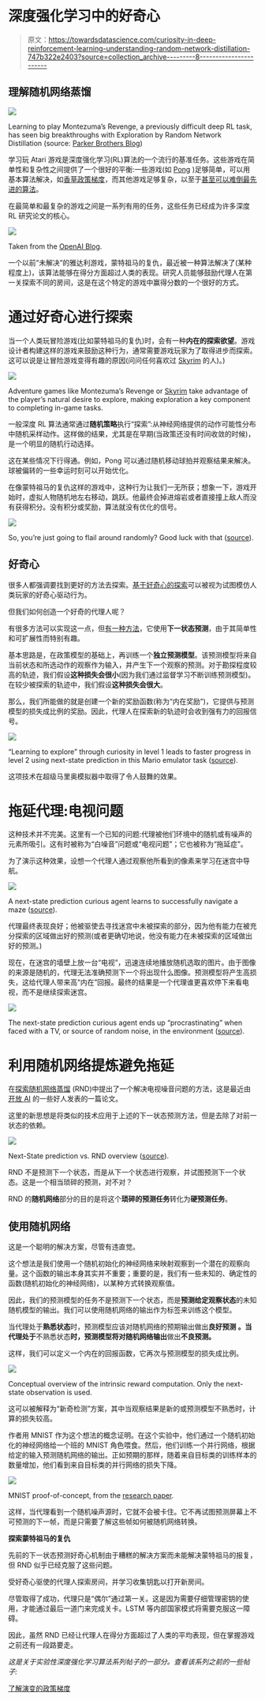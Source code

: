 # 深度强化学习中的好奇心

> 原文：<https://towardsdatascience.com/curiosity-in-deep-reinforcement-learning-understanding-random-network-distillation-747b322e2403?source=collection_archive---------8----------------------->

## 理解随机网络蒸馏

![](img/dbc93fb50f46b216038b031775a598d7.png)

Learning to play Montezuma’s Revenge, a previously difficult deep RL task, has seen big breakthroughs with Exploration by Random Network Distillation (source: [Parker Brothers Blog](http://atariage.com/forums/blog/729/entry-14810-montezumas-revenge-parker-brothers/))

学习玩 Atari 游戏是深度强化学习(RL)算法的一个流行的基准任务。这些游戏在简单性和复杂性之间提供了一个很好的平衡:一些游戏(如 [Pong](https://gym.openai.com/envs/Pong-v0/) )足够简单，可以用基本算法解决，如[香草政策梯度](http://karpathy.github.io/2016/05/31/rl/)，而其他游戏足够复杂，以至于[甚至可以难倒最先进的算法](https://www.washingtonpost.com/news/innovations/wp/2015/02/25/5-classic-atari-games-that-totally-stump-googles-artificial-intelligence-algorithm/?utm_term=.b7b62f177cce)。

在最简单和最复杂的游戏之间是一系列有用的任务，这些任务已经成为许多深度 RL 研究论文的核心。

![](img/e8f62ea5a5af3b19a7b377ee4f916c04.png)

Taken from the [OpenAI Blog](https://blog.openai.com/reinforcement-learning-with-prediction-based-rewards/).

一个以前“未解决”的雅达利游戏，蒙特祖马的复仇，最近被一种算法解决了(某种程度上)，该算法能够在得分方面超过人类的表现。研究人员能够鼓励代理人在第一关探索不同的房间，这是在这个特定的游戏中赢得分数的一个很好的方式。

# 通过好奇心进行探索

当一个人类玩冒险游戏(比如蒙特祖马的复仇)时，会有一种**内在的探索欲望**。游戏设计者构建这样的游戏来鼓励这种行为，通常需要游戏玩家为了取得进步而探索。这可以说是让冒险游戏变得有趣的原因(问问任何喜欢过 [Skyrim](https://www.wired.com/2011/06/skyrim-e3-hands-on/) 的人)。)

![](img/5592c017a0777012f439ec49d23a0113.png)

Adventure games like Montezuma’s Revenge or [Skyrim](https://kotaku.com/5858870/before-you-start-tips-for-playing-skyrim-the-best-way) take advantage of the player’s natural desire to explore, making exploration a key component to completing in-game tasks.

一般深度 RL 算法通常通过**随机策略**执行“探索”:从神经网络提供的动作可能性分布中随机采样动作。这样做的结果，尤其是在早期(当政策还没有时间收敛的时候)，是一个明显的随机行动选择。

这在某些情况下行得通。例如，Pong 可以通过随机移动球拍并观察结果来解决。球被偏转的一些幸运时刻可以开始优化。

在像蒙特祖马的复仇这样的游戏中，这种行为让我们一无所获；想象一下，游戏开始时，虚拟人物随机地左右移动，跳跃。他最终会掉进熔岩或者直接撞上敌人而没有获得积分。没有积分或奖励，算法就没有优化的信号。

![](img/c84602a1ed727dae2a67f151df575284.png)

So, you’re just going to flail around randomly? Good luck with that ([source](http://www.atariprotos.com/8bit/software/monty/monty.htm)).

## 好奇心

很多人都强调要找到更好的方法去探索。[基于好奇心的探索](https://openreview.net/pdf?id=rJNwDjAqYX)可以被视为试图模仿人类玩家的好奇心驱动行为。

但我们如何创造一个好奇的代理人呢？

有很多方法可以实现这一点，但[有一种方法](https://arxiv.org/pdf/1705.05363.pdf)，它使用**下一状态预测**，由于其简单性和可扩展性而特别有趣。

基本思路是，在政策模型的基础上，再训练一个**独立预测模型**。该预测模型将来自当前状态和所选动作的观察作为输入，并产生下一个观察的预测。对于勘探程度较高的轨迹，我们假设**这种损失会很小**(因为我们通过监督学习不断训练预测模型)。在较少被探索的轨迹中，我们假设**这种损失会很大**。

那么，我们所能做的就是创建一个新的奖励函数(称为“内在奖励”)，它提供与预测模型的损失成比例的奖励。因此，代理人在探索新的轨迹时会收到强有力的回报信号。

![](img/852da7ff1e2d4171285c5a73aae45ae8.png)

“Learning to explore” through curiosity in level 1 leads to faster progress in level 2 using next-state prediction in this Mario emulator task ([source](https://arxiv.org/pdf/1705.05363.pdf)).

这项技术在超级马里奥模拟器中取得了令人鼓舞的效果。

# 拖延代理:电视问题

这种技术并不完美。这里有一个已知的问题:代理被他们环境中的随机或有噪声的元素所吸引。这有时被称为“白噪音”问题或“电视问题”；它也被称为“拖延症”。

为了演示这种效果，设想一个代理人通过观察他所看到的像素来学习在迷宫中导航。

![](img/5991a9726c302f41ee5719eabf6cb236.png)

A next-state prediction curious agent learns to successfully navigate a maze ([source](https://blog.openai.com/reinforcement-learning-with-prediction-based-rewards/)).

代理最终表现良好；他被驱使去寻找迷宫中未被探索的部分，因为他有能力在被充分探索的区域做出好的预测(或者更确切地说，他没有能力在未被探索的区域做出好的预测。)

现在，在迷宫的墙壁上放一台“电视”，迅速连续地播放随机选取的图片。由于图像的来源是随机的，代理无法准确预测下一个将出现什么图像。预测模型将产生高损失，这给代理人带来高“内在”回报。最终的结果是一个代理谁更喜欢停下来看电视，而不是继续探索迷宫。

![](img/7de1ec097b72244c2e8d46977ffc0653.png)

The next-state prediction curious agent ends up “procrastinating” when faced with a TV, or source of random noise, in the environment ([source](https://blog.openai.com/reinforcement-learning-with-prediction-based-rewards/)).

# 利用随机网络提炼避免拖延

在[探索随机网络蒸馏](https://arxiv.org/pdf/1810.12894.pdf) (RND)中提出了一个解决电视噪音问题的方法，这是最近由[开放 AI](https://openai.com/) 的一些好人发表的一篇论文。

这里的新思想是将类似的技术应用于上述的下一状态预测方法，但是去除了对前一状态的依赖。

![](img/f47e1b98af44ffcccbeeece406b4f4c8.png)

Next-State prediction vs. RND overview ([source](https://blog.openai.com/reinforcement-learning-with-prediction-based-rewards/)).

RND 不是预测下一个状态，而是从下一个状态进行观察，并试图预测下一个状态。这是一个相当琐碎的预测，对不对？

RND 的**随机网络**部分的目的是将这个**琐碎的预测任务**转化为**硬预测任务**。

## 使用随机网络

这是一个聪明的解决方案，尽管有违直觉。

这个想法是我们使用一个随机初始化的神经网络来映射观察到一个潜在的观察向量。这个函数的输出本身其实并不重要；重要的是，我们有一些未知的、确定性的函数(随机初始化的神经网络)，以某种方式转换观察值。

因此，我们的预测模型的任务不是预测下一个状态，而是**预测给定观察状态**的未知随机模型的输出。我们可以使用随机网络的输出作为标签来训练这个模型。

当代理处于**熟悉状态**时，预测模型应该对随机网络的预期输出做出**良好预测** **。当代理处于**不熟悉状态**时，预测模型将对随机网络输出**做出**不良预测。**

这样，我们可以定义一个内在的回报函数，它再次与预测模型的损失成比例。

![](img/9d3df72fc55adb875fb225a25cca071d.png)

Conceptual overview of the intrinsic reward computation. Only the next-state observation is used.

这可以被解释为“新奇检测”方案，其中当观察结果是新的或预测模型不熟悉时，计算的损失较高。

作者用 MNIST 作为这个想法的概念证明。在这个实验中，他们通过一个随机初始化的神经网络给一个班的 MNIST 角色喂食。然后，他们训练一个并行网络，根据给定的输入预测随机网络的输出。正如预期的那样，随着来自目标类的训练样本的数量增加，他们看到来自目标类的并行网络的损失下降。

![](img/5428d3e12afaaa4ba3a94cb75ae1f6bc.png)

MNIST proof-of-concept, from the [research paper](https://arxiv.org/pdf/1810.12894.pdf).

这样，当代理看到一个随机噪声源时，它就不会被卡住。它不再试图预测屏幕上不可预测的下一帧，而是只需要了解这些帧如何被随机网络转换。

**探索蒙特祖马的复仇**

先前的下一状态预测好奇心机制由于糟糕的解决方案而未能解决蒙特祖马的报复，但 RND 似乎已经克服了这些问题。

受好奇心驱使的代理人探索房间，并学习收集钥匙以打开新房间。

尽管取得了成功，代理只是“偶尔”通过第一关。这是因为需要仔细管理密钥的使用，才能通过最后一道门来完成关卡。LSTM 等内部国家模式将需要克服这一障碍。

因此，虽然 RND 已经让代理人在得分方面超过了人类的平均表现，但在掌握游戏之前还有一段路要走。

*这是关于实验性深度强化学习算法系列帖子的一部分。查看该系列之前的一些帖子:*

[了解演变的政策梯度](https://medium.com/@michael.r.klear/understanding-evolved-policy-gradients-cbc2d6b974a1)